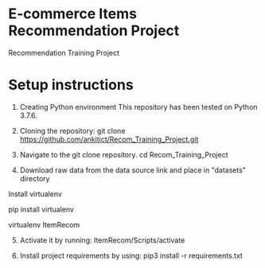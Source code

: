 # E-commerce Items Recommendation Project
Recommendation Training Project

# Setup instructions

1. Creating Python environment
This repository has been tested on Python 3.7.6.

2. Cloning the repository:
git clone https://github.com/ankitict/Recom_Training_Project.git

3. Navigate to the git clone repository.
cd Recom_Training_Project

4. Download raw data from the data source link and place in "datasets" directory

Install virtualenv

pip install virtualenv

virtualenv ItemRecom

5. Activate it by running:
ItemRecom/Scripts/activate

6. Install project requirements by using:
pip3 install -r requirements.txt
